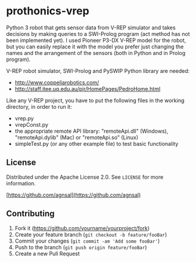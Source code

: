 # prothonics-vrep
Python 3 robot that gets sensor data from V-REP simulator and takes decisions by making queries to a SWI-Prolog program (act method has not been implemented yet). I used Pioneer P3-DX V-REP model for the robot, but you can easily replace it with the model you prefer just changing the names and the arrangement of the sensors (both in Python and in Prolog program).


V-REP robot simulator, SWI-Prolog and PySWIP Python library are needed: 
-  http://www.coppeliarobotics.com/
-  http://staff.itee.uq.edu.au/pjr/HomePages/PedroHome.html


Like any V-REP project, you have to put the following files in the working directory, in order to run it:
-  vrep.py
-  vrepConst.py
-  the appropriate remote API library: "remoteApi.dll" (Windows), "remoteApi.dylib" (Mac) or "remoteApi.so" (Linux)
-  simpleTest.py (or any other example file) to test basic functionality


## License

Distributed under the Apache License 2.0. See ``LICENSE`` for more information.

[https://github.com/agnsal](https://github.com/agnsal)


## Contributing

1. Fork it (<https://github.com/yourname/yourproject/fork>)
2. Create your feature branch (`git checkout -b feature/fooBar`)
3. Commit your changes (`git commit -am 'Add some fooBar'`)
4. Push to the branch (`git push origin feature/fooBar`)
5. Create a new Pull Request
